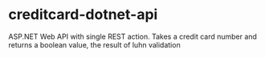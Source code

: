 # creditcard-dotnet-api
ASP.NET Web API with single REST action. Takes a credit card number and returns a boolean value, the result of luhn validation
